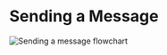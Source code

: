 # Sending a Message 

![Sending a message flowchart](https://cdn.rawgit.com/Argonne-National-Laboratory/meg-server/master/docs/images/Sending-a-Message.svg)
